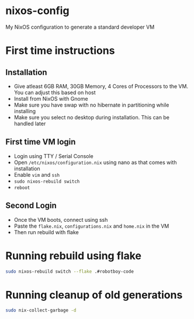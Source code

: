 # nixos-config
My NixOS configuration to generate a standard developer VM

# First time instructions

## Installation
- Give atleast 6GB RAM, 30GB Memory, 4 Cores of Processors to the VM. You can adjust this based on host
- Install from NixOS with Gnome
- Make sure you have swap with no hibernate in partitioning while installing
- Make sure you select no desktop during installation. This can be handled later

## First time VM login
- Login using TTY / Serial Console
- Open `/etc/nixos/configuration.nix` using nano as that comes with installation
- Enable `vim` and `ssh`
- `sudo nixos-rebuild switch`
- `reboot`

## Second Login
- Once the VM boots, connect using ssh
- Paste the `flake.nix`, `configurations.nix` and `home.nix` in the VM
- Then run rebuild with flake

# Running rebuild using flake

```bash
sudo nixos-rebuild switch --flake .#robotboy-code
```

# Running cleanup of old generations

```bash
sudo nix-collect-garbage -d
```
